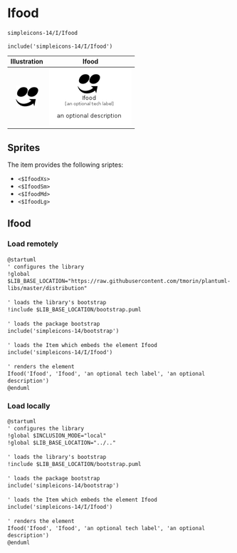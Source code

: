 # Ifood


```text
simpleicons-14/I/Ifood
```

```text
include('simpleicons-14/I/Ifood')
```



| Illustration | Ifood |
| :---: | :---: |
| ![illustration for Illustration](../../simpleicons-14/I/Ifood.png) | ![illustration for Ifood](../../simpleicons-14/I/Ifood.Local.png) |



## Sprites
The item provides the following sriptes:

- `<$IfoodXs>`
- `<$IfoodSm>`
- `<$IfoodMd>`
- `<$IfoodLg>`





## Ifood

### Load remotely
```plantuml
@startuml
' configures the library
!global $LIB_BASE_LOCATION="https://raw.githubusercontent.com/tmorin/plantuml-libs/master/distribution"

' loads the library's bootstrap
!include $LIB_BASE_LOCATION/bootstrap.puml

' loads the package bootstrap
include('simpleicons-14/bootstrap')

' loads the Item which embeds the element Ifood
include('simpleicons-14/I/Ifood')

' renders the element
Ifood('Ifood', 'Ifood', 'an optional tech label', 'an optional description')
@enduml
```

### Load locally
```plantuml
@startuml
' configures the library
!global $INCLUSION_MODE="local"
!global $LIB_BASE_LOCATION="../.."

' loads the library's bootstrap
!include $LIB_BASE_LOCATION/bootstrap.puml

' loads the package bootstrap
include('simpleicons-14/bootstrap')

' loads the Item which embeds the element Ifood
include('simpleicons-14/I/Ifood')

' renders the element
Ifood('Ifood', 'Ifood', 'an optional tech label', 'an optional description')
@enduml
```

